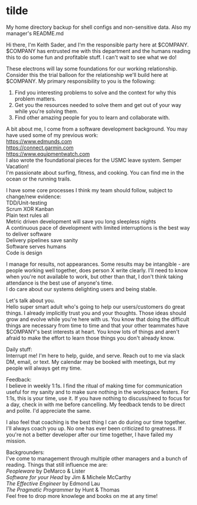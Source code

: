 # tilde
My home directory backup for shell configs and non-sensitive data. Also my manager's README.md
  
Hi there, I'm Keith Sader, and I'm the responsible party here at $COMPANY. $COMPANY has entrusted me with
this department and the humans reading this to do some fun and profitable stuff. I can't wait to see what
we do!

These electrons will lay some foundations for our working relationship. Consider this the trial balloon for
the relationship we'll build here at $COMPANY. My primary responsibility to you is the following:
1. Find you interesting problems to solve and the context for why this problem matters.  
2. Get you the resources needed to solve them and get out of your way while you're solving them.  
3. Find other amazing people for you to learn and collaborate with.  

A bit about me, I come from a software development background. You may have used some of my previous work:  
https://www.edmunds.com  
https://connect.garmin.com  
https://www.equipmentwatch.com  
I also wrote the foundational pieces for the USMC leave system. Semper Vacation!  
I'm passionate about surfing, fitness, and cooking. You can find me in the ocean or the running trails.

I have some core processes I think my team should follow, subject to change/new evidence:  
TDD/Unit-testing  
Scrum XOR Kanban  
Plain text rules all  
Metric driven development will save you long sleepless nights  
A continuous pace of development with limited interruptions is the best way to deliver software  
Delivery pipelines save sanity  
Software serves humans  
Code is design  

I manage for results, not appearances. Some results may be intangible - are people working well together, does person X write clearly.
I'll need to know when you're not available to work, but other than that, I don't think taking attendance is the best use of anyone's time.  
I do care about our systems delighting users and being stable.  

Let's talk about you.  
Hello super smart adult who's going to help our users/customers do great things. I already implicitly trust you
and your thoughts. Those ideas should grow and evolve while you're here with us. You know that doing the
difficult things are necessary from time to time and that your other teammates have $COMPANY's best interests
at heart. You know lots of things and aren't afraid to make the effort to learn those things you don't already
know.

Daily stuff:  
Interrupt me! I'm here to help, guide, and serve. Reach out to me via slack DM, email, or text. My calendar may be booked
with meetings, but my people will always get my time.  

Feedback:  
I believe in weekly 1:1s. I find the ritual of making time for communication useful for my sanity and to make sure nothing
in the workspace festers. For 1:1s, this is your time, use it. If you have nothing to discuss/need to focus for a day,
check in with me before cancelling. My feedback tends to be direct and polite. I'd appreciate the same.  

I also feel that coaching is the best thing I can do during our time together. I'll always coach you up. No one has ever
been criticized to greatness.  If you're not a better developer after our time together, I have failed my mission.  

Backgrounders:  
I've come to management through multiple other managers and a bunch of reading. Things that still influence me are:  
_Peopleware_ by DeMarco & Lister  
_Software for your Head_ by Jim & Michele McCarthy  
_The Effective Engineer_ by Edmond Lau  
_The Pragmatic Programmer_ by Hunt & Thomas  
Feel free to drop more knowlege and books on me at any time!  
